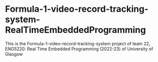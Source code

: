 # Formula-1-video-record-tracking-system-RealTimeEmbeddedProgramming
This is the Formula-1-video-record-tracking-system project of team 22, ENG5220: Real Time Embedded Programming (2022-23) of University of Glasgow
